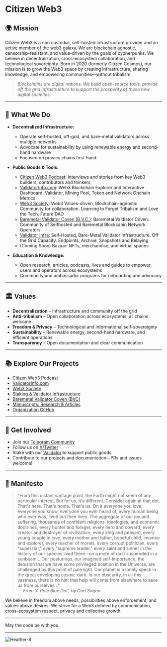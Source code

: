 # Citizen Web3

## 🌍 Mission
Citizen Web3 is a non custodial, self-hosted infrastructure provider and an active member of the web3 galaxy. We are blockchain agnostic, censorship-resistant, and value-driven by the goals of cypherpunks. We believe in decentralization, cross-ecosystem collaboration, and technological sovereignty. Born in 2020 (formerly Citizen Cosmos), our mission is to grow the Web3 space by creating infrastructure, sharing knowledge, and empowering communities—without tribalism.

> *Blockchains are digital nations. We build open-source tools, provide off the grid infrastructure to support the prosperity of these new digital societies.*

---

## 🚀 What We Do

- **Decentralized Infrastructure:**  
  - Operate self-hosted, off-grid, and bare-metal validators across multiple networks
  - Advocate for sustainability by using renewable energy and second-hand hardware
  - Focused on privacy chains first-hand 

- **Public Goods & Tools:**  
  - [Citizen Web3 Podcast](https://www.citizenweb3.com/episodes): Interviews and stories from key Web3 builders, contributors and thinkers
  - [ValidatorInfo.com](https://validatorinfo.com): Web3 Blockchain Explorer and Interactive Dashboard. Validator, Mining Pool, Token and Network Onchain Metrics
  - [Web3 Society](https://t.me/web_3_society): Web3 Values-driven, Blockchain-agnostic Community for collaboration. Learning to Forget Tribalism and Love the Tech. Future DAO 
  - [Baremetal Validator Coven (B.V.C.)](https://bvc.citizenweb3.com/): Baremetal Valdiator Coven. Community of Selfhosted and Baremetal Blockcahin Network Operators 
  - [Validator Infra](https://www.citizenweb3.com/staking): Self-Hosted, Bare-Metal Validator Infrastructure. Off the Grid Capacity. Endpoints, Archive, Snapshots and Relaying
  - (Coming Soon) Bazaar: NFTs, merchandise, and virtual spaces

- **Education & Knowledge:**  
  - Open research, articles, podcasts, lives and guides to empower users and operators across ecosystems
  - Community and ambassador programs for onboarding and advocacy

---

## 🏛️ Values

- **Decentralization** – Infrastructure and community off the grid
- **Anti-tribalism** – Open collaboration across ecosystems; all chains welcome
- **Freedom & Privacy** – Technological and informational self-sovereignty
- **Sustainability** – Renewable energy, second-hand hardware, and efficient operations
- **Transparency** – Open documentation and clear communication

---

## 📚 Explore Our Projects

- [Citizen Web3 Podcast](https://www.citizenweb3.com/)
- [ValidatorInfo.com](https://validatorinfo.com)
- [Web3 Society](https://github.com/citizenweb3/web3-society)
- [Staking & Validator Infrastructure](https://github.com/citizenweb3/staking)
- [Baremetal Validator Coven (BVC)](https://bvc.citizenweb3.com/)
- [Manuscripts: Research & Articles](https://github.com/citizenweb3/manuscripts)
- [Organization GitHub](https://github.com/citizenweb3)

---

## 🤝 Get Involved

- Join our [Telegram Community](https://t.me/web_3_society)
- Follow us on [X/Twitter](https://twitter.com/citizen_web3)
- Stake with our [Validator](https://www.citizenweb3.com/staking) to support public goods
- Contribute to our projects and documentation—PRs and issues welcome!

---

## 📝 Manifesto

> "From this distant vantage point, the Earth might not seem of any particular interest. But for us, it's different. Consider again at that dot. That's here. That's home. That's us. On it everyone you love, everyone you know, everyone you ever heard of, every human being who ever was, lived out their lives. The aggregate of our joy and suffering, thousands of confident religions, ideologies, and economic doctrines, every hunter and forager, every hero and coward, every creator and destroyer of civilization, every king and peasant, every young couple in love, every mother and father, hopeful child, inventor and explorer, every teacher of morals, every corrupt politician, every "superstar," every "supreme leader," every saint and sinner in the history of our species lived there--on a mote of dust suspended in a sunbeam... Our posturings, our imagined self-importance, the delusion that we have some privileged position in the Universe, are challenged by this point of pale light. Our planet is a lonely speck in the great enveloping cosmic dark. In our obscurity, in all this vastness, there is no hint that help will come from elsewhere to save us from ourselves..."  
> *— From 'A Pale Blue Dot', by Carl Sagan.*

We believe in freedom above needs, possibilities above enforcement, and values above desires. We strive for a Web3 defined by communication, cross-ecosystem respect, privacy and collective growth.

---

May the code be with you.

---

![Heather-8](https://github.com/user-attachments/assets/26e4a16b-b37c-4da3-b3ce-38aa53aaa5f6)

